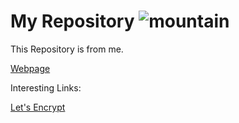# My Repository ![mountain][logo]

This Repository is from me.

[Webpage][1]

Interesting Links:

[Let's Encrypt][2]

[logo]: res/mountain_logo.jpg
[1]: https://hagi17.github.io/Public/
[2]: https://letsencrypt.org/getting-started/